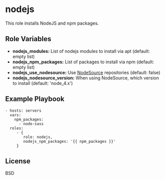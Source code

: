 nodejs
======

This role installs NodeJS and npm packages.

Role Variables
--------------

* **nodejs_modules:** List of nodejs modules to install via apt (default: empty list)
* **nodejs_npm_packages:** List of packages to install via npm (default: empty list)
* **nodejs_use_nodesource:** Use [NodeSource](https://github.com/nodesource/distributions) repositories (default: false)
* **nodejs_nodesource_version:** When using NodeSource, which version to install (default: 'node_4.x')

Example Playbook
----------------

    - hosts: servers
      vars:
        npm_packages:
          - node-sass
      roles:
         - {
            role: nodejs,
            nodejs_npm_packages: '{{ npm_packages }}'
         }

License
-------

BSD
